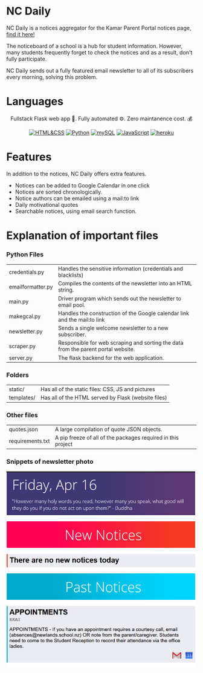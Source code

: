 # NC Daily
NC Daily is a notices aggregator for the Kamar Parent Portal notices page, <a href="https://ncdaily.newlands.school.nz/">find it here!</a>

The noticeboard of a school is a hub for student information. However, many students frequently forget to check the notices and as a result, don't fully participate. 

NC Daily sends out a fully featured email newsletter to all of its subscribers every morning, solving this problem.

# Languages
<p align="center">Fullstack Flask web app 🐍. Fully automated ⚙️. Zero maintanence cost. 💰</p>
<p align="center">
  <a href="https://www.w3.org/standards/webdesign/htmlcss#:~:text=HTML%20(the%20Hypertext%20Markup%20Language,for%20a%20variety%20of%20devices."><img alt="HTML&CSS" src="https://img.shields.io/badge/Frontend-HTML/CSS-black"/></a>
  <a href="https://flask.palletsprojects.com/en/1.1.x/"><img alt="Python"src="https://img.shields.io/badge/Backend-Python(Flask)-0063c6"/></a>
  <a href="https://www.mysql.com/"><img alt="mySQL" src="https://img.shields.io/badge/DB-mySQL-0000c6"/></a>
  <a href="https://www.javascript.com/"><img alt="JavaScript" src="https://img.shields.io/badge/Animations-JavaScript-6300c6"/></a>
  <a href="https://www.heroku.com/"><img alt="heroku" src="https://img.shields.io/badge/Hosting-Heroku-green"/></a>
</p>

# Features
In addition to the notices, NC Daily offers extra features.
* Notices can be added to Google Calendar in one click
* Notices are sorted chronologically.
* Notice authors can be emailed using a mail:to link
* Daily motivational quotes
* Searchable notices, using email search function.

# Explanation of important files

### Python Files
<table>
    <tr>
        <td>credentials.py</td>
        <td>Handles the sensitive information (credentials and blacklists)</td>
    </tr>
    <tr>
        <td>emailformatter.py</td>
        <td>Compiles the contents of the newsletter into an HTML string.</td>
    </tr>
    <tr>
        <td>main.py</td>
        <td>Driver program which sends out the newsletter to email pool.</td>
    </tr>
     <tr>
        <td>makegcal.py</td>
        <td>Handles the construction of the Google calendar link and the mail:to link</td>
    </tr>
    <tr>
        <td>newsletter.py</td>
        <td>Sends a single welcome newsletter to a new subscriber.</td>
    </tr>
    <tr>
        <td>scraper.py</td>
        <td>Responsible for web scraping and sorting the data from the parent portal website.</td>
    </tr>
    <tr>
        <td>server.py</td>
        <td>The flask backend for the web application.</td>
    </tr>
</table>
   
### Folders
<table>
    <tr>
        <td>static/</td>
        <td>Has all of the static files: CSS, JS and pictures</td>
    </tr>
    <tr>
        <td>templates/</td>
        <td>Has all of the HTML served by Flask (website files)</td>
    </tr>
</table>

### Other files
<table>
    <tr>
        <td>quotes.json</td>
        <td>A large compilation of quote JSON objects.</td>
    </tr>
    <tr>
        <td>requirements.txt</td>
        <td>A pip freeze of all of the packages required in this project</td>
    </tr>
</table>

### Snippets of newsletter photo
<img src="https://github.com/brandiny/ncdaily-opensource/blob/master/static/assets/ai/example_snip.PNG" width="500">


